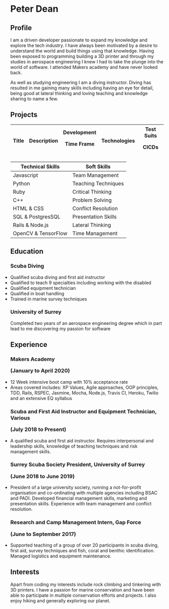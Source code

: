 <ul>
<h1> Peter Dean </h1>

<h2> Profile </h2>
  I am a driven developer passionate to expand my knowledge and explore the tech industry. I have always been motivated by a desire to understand the world and build things using that knowledge. Having been exposed to programming building a 3D printer and through my studies in aerospace engineering I knew I had to take the plunge into the world of software. I attended Makers academy and have never looked back. <p>

  As well as studying engineering I am a diving instructor. Diving has resulted in me gaining many skills including having an eye for detail, being good at lateral thinking and loving teaching and knowledge sharing to name a few.

<h2> Projects </h2>

| Title | Description | Development<p>Time Frame | Technologies | Test Suits<p>CICDs |
| ----- | ----------- | ---------------------- | ------------ | ---------------- |

| Technical Skills | Soft Skills |
| ---------------- | ----------- |
| Javascript | Team Management |
| Python | Teaching Techniques |
| Ruby | Critical Thinking |
| C++ | Problem Solving |
| HTML & CSS | Conflict Resolution |
| SQL & PostgresSQL | Presentation Skills |
| Rails & Node.js | Lateral Thinking |
| OpenCV & TensorFlow | Time Management |

<h2> Education </h2>

<h3> Scuba Diving </h3>
<li>Qualified scuba diving and first aid instructor
<li>Qualified to teach 9 specialties including working with the disabled
<li>Qualified equipment technician
<li>Qualified in boat handling
<li>Trained in marine survey techniques

<h3> University of Surrey </h3>
Completed two years of an aerospace engineering degree which in part lead to me discovering my passion for software

<h2>Experience</h2>

<h3> Makers Academy <p>(January to April 2020)</h3>
  <li>12 Week intensive boot camp with 10% acceptance rate
  <li>Areas covered includes: XP Values, Agile approaches, OOP principles, TDD, Rails, RSPEC, Jasmine, Mocha, Node.js, Travis CI, Heroku, Twilio and an extensive EQ syllabus

<h3>Scuba and First Aid Instructor and Equipment Technician, Various<p>(July 2018 to Present)</h3>
  <li>A qualified scuba and first aid instructor. Requires interpersonal and leadership skills, knowledge of teaching techniques and risk management skills.

<h3>Surrey Scuba Society President, University of Surrey<p>(June 2018 to June 2019)</h3>
  <li>President of a large university society, running a not-for-profit organisation and co-ordinating with multiple agencies including BSAC and PADI. Developed financial management skills, marketing and presentation skills. Experience with team management and conflict resolution.

<h3>Research and Camp Management Intern, Gap Force<p>(June to September 2017)</h3>
  <li>Supported teaching of a group of over 20 participants in scuba diving, first aid, survey techniques and fish, coral and benthic identification. Managed logistics and equipment maintenance.

<h2> Interests </h2>
  Apart from coding my interests include rock climbing and tinkering with 3D printers. I have a passion for marine conservation and have been able to participate in multiple conservation efforts and projects. I also enjoy hiking and generally exploring our planet.
</ul>
